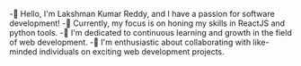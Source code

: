 -👋 Hello, I'm Lakshman Kumar Reddy, and I have a passion for software development!
-👀 Currently, my focus is on honing my skills in ReactJS and python tools.
-🌱 I'm dedicated to continuous learning and growth in the field of web development.
-💞️ I'm enthusiastic about collaborating with like-minded individuals on exciting web development projects.


<!---
lakshman7781/lakshman7781 is a ✨ special ✨ repository because its `README.md` (this file) appears on your GitHub profile.
You can click the Preview link to take a look at your changes.
--->
